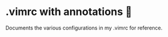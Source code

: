 # .vimrc with annotations :blossom:

Documents the various configurations in my .vimrc for reference.

